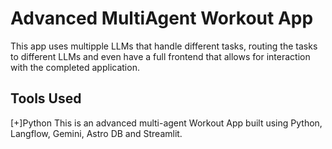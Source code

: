 # Advanced MultiAgent Workout App
This app uses multipple LLMs that handle different tasks, routing the tasks to different LLMs and even have a full frontend that allows for interaction with the completed application.

## Tools Used
[+]Python
This is an advanced multi-agent Workout App built using Python, Langflow, Gemini, Astro DB and Streamlit.


